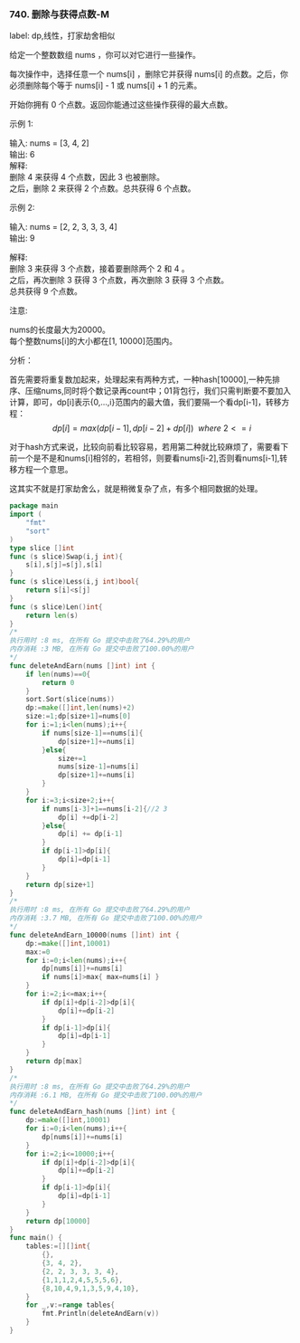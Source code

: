 ### 740. 删除与获得点数-M

label: dp,线性，打家劫舍相似

给定一个整数数组 nums ，你可以对它进行一些操作。

每次操作中，选择任意一个 nums[i] ，删除它并获得 nums[i] 的点数。之后，你必须删除每个等于 nums[i] - 1 或 nums[i] + 1 的元素。

开始你拥有 0 个点数。返回你能通过这些操作获得的最大点数。

示例 1:   

输入: nums = [3, 4, 2]   
输出: 6   
解释:    
删除 4 来获得 4 个点数，因此 3 也被删除。   
之后，删除 2 来获得 2 个点数。总共获得 6 个点数。  

示例 2:  

输入: nums = [2, 2, 3, 3, 3, 4]   
输出: 9  

解释:   
删除 3 来获得 3 个点数，接着要删除两个 2 和 4 。   
之后，再次删除 3 获得 3 个点数，再次删除 3 获得 3 个点数。   
总共获得 9 个点数。

注意:

nums的长度最大为20000。   
每个整数nums[i]的大小都在[1, 10000]范围内。   


分析：

首先需要将重复数加起来，处理起来有两种方式，一种hash[10000],一种先排序、压缩nums,同时将个数记录再count中；01背包行，我们只需判断要不要加入计算，即可，dp[i]表示{0,...,i}范围内的最大值，我们要隔一个看dp[i-1]，转移方程：
$$
dp[i]=max(dp[i-1],dp[i-2]+dp[i]) \ \ where \ 2<= i 
$$

对于hash方式来说，比较向前看比较容易，若用第二种就比较麻烦了，需要看下前一个是不是和nums[i]相邻的，若相邻，则要看nums[i-2],否则看nums[i-1],转移方程一个意思。


这其实不就是打家劫舍么，就是稍微复杂了点，有多个相同数据的处理。

```go
package main
import (
	"fmt"
	"sort"
)
type slice []int
func (s slice)Swap(i,j int){
	s[i],s[j]=s[j],s[i]
}
func (s slice)Less(i,j int)bool{
	return s[i]<s[j]
}
func (s slice)Len()int{
	return len(s)
}
/*
执行用时 :8 ms, 在所有 Go 提交中击败了64.29%的用户
内存消耗 :3 MB, 在所有 Go 提交中击败了100.00%的用户
*/
func deleteAndEarn(nums []int) int {
	if len(nums)==0{
		return 0
	}
	sort.Sort(slice(nums))
	dp:=make([]int,len(nums)+2)
	size:=1;dp[size+1]=nums[0]
	for i:=1;i<len(nums);i++{
		if nums[size-1]==nums[i]{
			dp[size+1]+=nums[i]
		}else{
			size+=1
			nums[size-1]=nums[i]
			dp[size+1]+=nums[i]
		}
	}
	for i:=3;i<size+2;i++{
		if nums[i-3]+1==nums[i-2]{//2 3
			dp[i] +=dp[i-2]
		}else{
			dp[i] += dp[i-1]
		}
		if dp[i-1]>dp[i]{
			dp[i]=dp[i-1]
		}
	}
	return dp[size+1]
}
/*
执行用时 :8 ms, 在所有 Go 提交中击败了64.29%的用户
内存消耗 :3.7 MB, 在所有 Go 提交中击败了100.00%的用户
*/
func deleteAndEarn_10000(nums []int) int {
	dp:=make([]int,10001)
	max:=0
	for i:=0;i<len(nums);i++{
		dp[nums[i]]+=nums[i]
		if nums[i]>max{ max=nums[i] }
	}
	for i:=2;i<=max;i++{
		if dp[i]+dp[i-2]>dp[i]{
			dp[i]+=dp[i-2]
		}
		if dp[i-1]>dp[i]{
			dp[i]=dp[i-1]
		}
	}
	return dp[max]
}
/*
执行用时 :8 ms, 在所有 Go 提交中击败了64.29%的用户
内存消耗 :6.1 MB, 在所有 Go 提交中击败了100.00%的用户
*/
func deleteAndEarn_hash(nums []int) int {
	dp:=make([]int,10001)
	for i:=0;i<len(nums);i++{
		dp[nums[i]]+=nums[i]
	}
	for i:=2;i<=10000;i++{
		if dp[i]+dp[i-2]>dp[i]{
			dp[i]+=dp[i-2]
		}
		if dp[i-1]>dp[i]{
			dp[i]=dp[i-1]
		}
	}
	return dp[10000]
}
func main() {
	tables:=[][]int{
		{},
		{3, 4, 2},
		{2, 2, 3, 3, 3, 4},
		{1,1,1,2,4,5,5,5,6},
		{8,10,4,9,1,3,5,9,4,10},
	}
	for _,v:=range tables{
		fmt.Println(deleteAndEarn(v))
	}
}
```